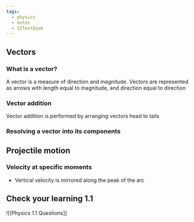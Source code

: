 ```yaml
---
tags:
  - physics
  - notes
  - 12Textbook
---
```

## Vectors
### What is a vector?
A vector is a measure of direction and magnitude. Vectors are represented as arrows with length equal to magnitude, and direction equal to direction

### Vector addition
Vector addition is performed by arranging vectors head to tails


### Resolving a vector into its components



## Projectile motion

### Velocity at specific moments
- Vertical velocity is mirrored along the peak of the arc


## Check your learning 1.1
![[Physics 1.1 Questions]]
